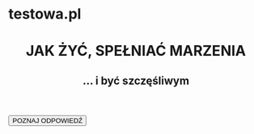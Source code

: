 # testowa.pl
<!DOCTYPE html>
<html>
    <head>
        <meta charset="utf-8">
        <title>www.mypage.pl</title>
        <link rel="stylesheet" href="main.css">
    </head>
    <body>
         
  <header>
        <h1>JAK ŻYĆ, SPEŁNIAĆ MARZENIA</h1>
        <h2>... i być szczęśliwym</h2>
            </header>
        <button>POZNAJ ODPOWIEDŹ</button>
    </body>
</html>


